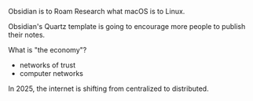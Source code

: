 Obsidian is to Roam Research what macOS is to Linux.

Obsidian's Quartz template is going to encourage more people to publish their notes.

What is "the economy"?
- networks of trust
- computer networks

In 2025, the internet is shifting from centralized to distributed.